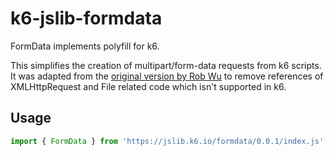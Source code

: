 # k6-jslib-formdata

FormData implements polyfill for k6.

This simplifies the creation of multipart/form-data requests from k6 scripts.
It was adapted from the [original version by Rob Wu](https://gist.github.com/Rob--W/8b5adedd84c0d36aba64) to remove references of
XMLHttpRequest and File related code which isn't supported in k6.

## Usage

```js
import { FormData } from 'https://jslib.k6.io/formdata/0.0.1/index.js';
```